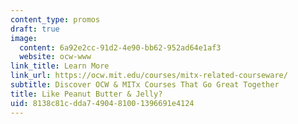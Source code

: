 ```yaml
---
content_type: promos
draft: true
image:
  content: 6a92e2cc-91d2-4e90-bb62-952ad64e1af3
  website: ocw-www
link_title: Learn More
link_url: https://ocw.mit.edu/courses/mitx-related-courseware/
subtitle: Discover OCW & MITx Courses That Go Great Together
title: Like Peanut Butter & Jelly?
uid: 8138c81c-dda7-4904-8100-1396691e4124
---
```

